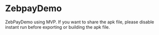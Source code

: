 # ZebpayDemo
ZebPayDemo using MVP. If you want to share the apk file, please disable instant run before exporting or building the apk file.
